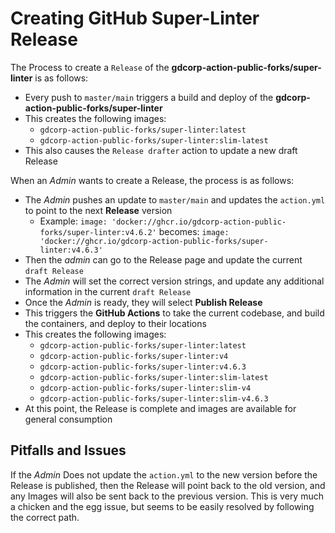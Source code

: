 # Creating GitHub Super-Linter Release

The Process to create a `Release` of the **gdcorp-action-public-forks/super-linter** is as follows:

- Every push to `master/main` triggers a build and deploy of the **gdcorp-action-public-forks/super-linter**
- This creates the following images:
  - `gdcorp-action-public-forks/super-linter:latest`
  - `gdcorp-action-public-forks/super-linter:slim-latest`
- This also causes the `Release drafter` action to update a new draft Release

When an *Admin* wants to create a Release, the process is as follows:
- The *Admin* pushes an update to `master/main` and updates the `action.yml` to point to the next **Release** version
  - Example: `image: 'docker://ghcr.io/gdcorp-action-public-forks/super-linter:v4.6.2'` becomes: `image: 'docker://ghcr.io/gdcorp-action-public-forks/super-linter:v4.6.3'`
- Then the *admin* can go to the Release page and update the current `draft Release`
- The *Admin* will set the correct version strings, and update any additional information in the current `draft Release`
- Once the *Admin* is ready, they will select **Publish Release**
- This triggers the **GitHub Actions** to take the current codebase, and build the containers, and deploy to their locations
- This creates the following images:
  - `gdcorp-action-public-forks/super-linter:latest`
  - `gdcorp-action-public-forks/super-linter:v4`
  - `gdcorp-action-public-forks/super-linter:v4.6.3`
  - `gdcorp-action-public-forks/super-linter:slim-latest`
  - `gdcorp-action-public-forks/super-linter:slim-v4`
  - `gdcorp-action-public-forks/super-linter:slim-v4.6.3`
- At this point, the Release is complete and images are available for general consumption

## Pitfalls and Issues

If the *Admin* Does not update the `action.yml` to the new version before the Release is published, then the Release will point back to the old version, and any Images will also be sent back to the previous version.
This is very much a chicken and the egg issue, but seems to be easily resolved by following the correct path.
